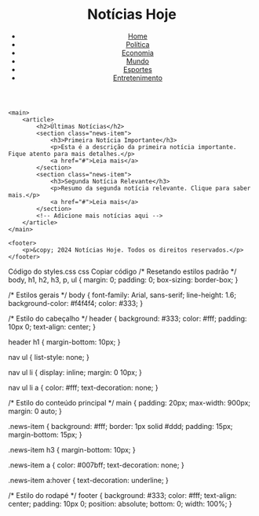<!DOCTYPE html>
<html lang="pt-BR">
<head>
    <meta charset="UTF-8">
    <meta name="viewport" content="width=device-width, initial-scale=1.0">
    <title>Notícias Hoje</title>
    <link rel="stylesheet" href="styles.css">
</head>
<body>
    <header>
        <h1>Notícias Hoje</h1>
        <nav>
            <ul>
                <li><a href="#">Home</a></li>
                <li><a href="#">Política</a></li>
                <li><a href="#">Economia</a></li>
                <li><a href="#">Mundo</a></li>
                <li><a href="#">Esportes</a></li>
                <li><a href="#">Entretenimento</a></li>
            </ul>
        </nav>
    </header>
    
    <main>
        <article>
            <h2>Últimas Notícias</h2>
            <section class="news-item">
                <h3>Primeira Notícia Importante</h3>
                <p>Esta é a descrição da primeira notícia importante. Fique atento para mais detalhes.</p>
                <a href="#">Leia mais</a>
            </section>
            <section class="news-item">
                <h3>Segunda Notícia Relevante</h3>
                <p>Resumo da segunda notícia relevante. Clique para saber mais.</p>
                <a href="#">Leia mais</a>
            </section>
            <!-- Adicione mais notícias aqui -->
        </article>
    </main>
    
    <footer>
        <p>&copy; 2024 Notícias Hoje. Todos os direitos reservados.</p>
    </footer>
</body>
</html>
Código do styles.css
css
Copiar código
/* Resetando estilos padrão */
body, h1, h2, h3, p, ul {
    margin: 0;
    padding: 0;
    box-sizing: border-box;
}

/* Estilos gerais */
body {
    font-family: Arial, sans-serif;
    line-height: 1.6;
    background-color: #f4f4f4;
    color: #333;
}

/* Estilo do cabeçalho */
header {
    background: #333;
    color: #fff;
    padding: 10px 0;
    text-align: center;
}

header h1 {
    margin-bottom: 10px;
}

nav ul {
    list-style: none;
}

nav ul li {
    display: inline;
    margin: 0 10px;
}

nav ul li a {
    color: #fff;
    text-decoration: none;
}

/* Estilo do conteúdo principal */
main {
    padding: 20px;
    max-width: 900px;
    margin: 0 auto;
}

.news-item {
    background: #fff;
    border: 1px solid #ddd;
    padding: 15px;
    margin-bottom: 15px;
}

.news-item h3 {
    margin-bottom: 10px;
}

.news-item a {
    color: #007bff;
    text-decoration: none;
}

.news-item a:hover {
    text-decoration: underline;
}

/* Estilo do rodapé */
footer {
    background: #333;
    color: #fff;
    text-align: center;
    padding: 10px 0;
    position: absolute;
    bottom: 0;
    width: 100%;
}
